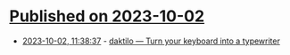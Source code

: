 # [Published on 2023-10-02](index.md)

* [2023-10-02, 11:38:37](https://lobste.rs/s/ocu5oz/daktilo_turn_your_keyboard_into) - [daktilo — Turn your keyboard into a typewriter](https://github.com/orhun/daktilo)
